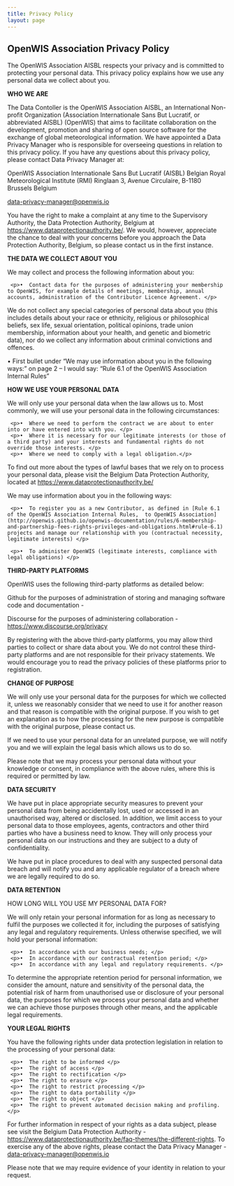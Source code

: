 ```yaml
---
title: Privacy Policy
layout: page
---
```


## OpenWIS Association Privacy Policy

The OpenWIS Association AISBL respects your privacy and is committed to protecting your personal data. This privacy policy explains how we use any personal data we collect about you.  

__WHO WE ARE__

The Data Contoller is the OpenWIS Association AISBL, an International Non-profit Organization (Association Internationale Sans But Lucratif, or abbreviated AISBL) (OpenWIS) that aims to facilitate collaboration on the development, promotion and sharing of open source software for the exchange of global meteorological information.
We have appointed a Data Privacy Manager who is responsible for overseeing questions in relation to this privacy policy. If you have any questions about this privacy policy, please contact Data Privacy Manager at:
 
OpenWIS Association Internationale Sans But Lucratif (AISBL)
Belgian Royal Meteorological Institute (RMI)
Ringlaan 3, Avenue Circulaire, B-1180 
Brussels
Belgium

data-privacy-manager@openwis.io

You have the right to make a complaint at any time to the Supervisory Authority, the Data Protection Authority, Belgium at https://www.dataprotectionauthority.be/. We would, however, appreciate the chance to deal with your concerns before you approach the Data Protection Authority, Belgium, so please contact us in the first instance.

__THE DATA WE COLLECT ABOUT YOU__  
 
We may collect and process the following information about you:

     <p>•  Contact data for the purposes of administering your membership to OpenWIS, for example details of meetings, membership, annual accounts, administration of the Contributor Licence Agreement. </p>
 
We do not collect any special categories of personal data about you (this includes details about your race or ethnicity, religious or philosophical beliefs, sex life, sexual orientation, political opinions, trade union membership, information about your health, and genetic and biometric data), nor do we collect any information about criminal convictions and offences.
     <p>•  First bullet under “We may use information about you in the following ways:” on page 2 – I would say: “Rule 6.1 of the OpenWIS Association Internal Rules” </p>

__HOW WE USE YOUR PERSONAL DATA__  
 
We will only use your personal data when the law allows us to. Most commonly, we will use your personal data in the following circumstances:
 
     <p>•  Where we need to perform the contract we are about to enter into or have entered into with you. </p>
     <p>•  Where it is necessary for our legitimate interests (or those of a third party) and your interests and fundamental rights do not override those interests. </p>
     <p>•  Where we need to comply with a legal obligation.</p>

To find out more about the types of lawful bases that we rely on to process your personal data, please visit the Belgium Data Protection Authority, located at https://www.dataprotectionauthority.be/

We may use information about you in the following ways:
 
     <p>•  To register you as a new Contributor, as defined in [Rule 6.1 of the OpenWIS Association Internal Rules,  to OpenWIS Association](http://openwis.github.io/openwis-documentation/rules/6-membership-and-partnership-fees-rights-privileges-and-obligations.html#rule-6.1) projects and manage our relationship with you (contractual necessity, legitimate interests) </p>

     <p>•  To administer OpenWIS (legitimate interests, compliance with legal obligations) </p>

__THIRD-PARTY PLATFORMS__
 
OpenWIS uses the following third-party platforms as detailed below:

Github for the purposes of administration of storing and managing software code and documentation - [](https://help.github.com/en/articles/github-privacy-statement)

Discourse for the purposes of administering collaboration - https://www.discourse.org/privacy

By registering with the above third-party platforms, you may allow third parties to collect or share data about you. We do not control these third-party platforms and are not responsible for their privacy statements.   We would encourage you to read the privacy policies of these platforms prior to registration.

__CHANGE OF PURPOSE__  
 
We will only use your personal data for the purposes for which we collected it, unless we reasonably consider that we need to use it for another reason and that reason is compatible with the original purpose. If you wish to get an explanation as to how the processing for the new purpose is compatible with the original purpose, please contact us.
 
If we need to use your personal data for an unrelated purpose, we will notify you and we will explain the legal basis which allows us to do so.
 
Please note that we may process your personal data without your knowledge or consent, in compliance with the above rules, where this is required or permitted by law.
 
__DATA SECURITY__
 
We have put in place appropriate security measures to prevent your personal data from being accidentally lost, used or accessed in an unauthorised way, altered or disclosed. In addition, we limit access to your personal data to those employees, agents, contractors and other third parties who have a business need to know. They will only process your personal data on our instructions and they are subject to a duty of confidentiality.  
 
We have put in place procedures to deal with any suspected personal data breach and will notify you and any applicable regulator of a breach where we are legally required to do so. 
 
__DATA RETENTION__  
 
HOW LONG WILL YOU USE MY PERSONAL DATA FOR?  

We will only retain your personal information for as long as necessary to fulfil the purposes we collected it for, including the purposes of satisfying any legal and regulatory requirements.
Unless otherwise specified, we will hold your personal information:

     <p>•  In accordance with our business needs; </p>
     <p>•  In accordance with our contractual retention period; </p>
     <p>•  In accordance with any legal and regulatory requirements. </p> 

To determine the appropriate retention period for personal information, we consider the amount, nature and sensitivity of the personal data, the potential risk of harm from unauthorised use or disclosure of your personal data, the purposes for which we process your personal data and whether we can achieve those purposes through other means, and the applicable legal requirements.  

__YOUR LEGAL RIGHTS__  
 
You have the following rights under data protection legislation in relation to the processing of your personal data: 

     <p>•  The right to be informed </p>
     <p>•  The right of access </p>
     <p>•  The right to rectification </p>
     <p>•  The right to erasure </p>
     <p>•  The right to restrict processing </p>
     <p>•  The right to data portability </p>
     <p>•  The right to object </p>
     <p>•  The right to prevent automated decision making and profiling. </p>

For further information in respect of your rights as a data subject, please see visit the Belgium Data Protection Authority - https://www.dataprotectionauthority.be/faq-themes/the-different-rights.  To exercise any of the above rights, please contact the Data Privacy Manager - data-privacy-manager@openwis.io

Please note that we may require evidence of your identity in relation to your request.



